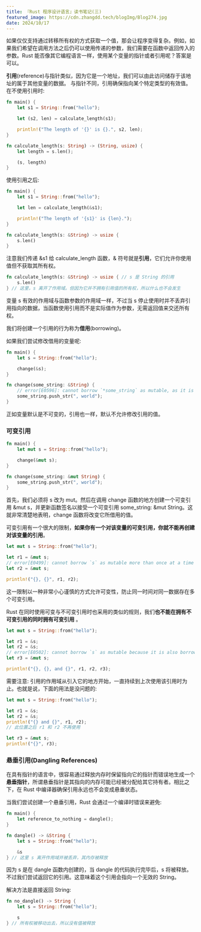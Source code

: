 ```yaml
---
title: 『Rust 程序设计语言』读书笔记(三)
featured_image: https://cdn.zhangdd.tech/blogImg/Blog274.jpg
date: 2024/10/17
---
```

如果仅仅支持通过转移所有权的方式获取一个值，那会让程序变得复杂。例如，如果我们希望在调用方法之后仍可以使用传递的参数，我们需要在函数中返回传入的参数。Rust 能否像其它编程语言一样，使用某个变量的指针或者引用呢？答案是可以。

**引用**(reference)与指针类似，因为它是一个地址，我们可以由此访问储存于该地址的属于其他变量的数据。 与指针不同，引用确保指向某个特定类型的有效值。
在不使用引用时: 
``` rust
fn main() {
    let s1 = String::from("hello");

    let (s2, len) = calculate_length(s1);

    println!("The length of '{}' is {}.", s2, len);
}

fn calculate_length(s: String) -> (String, usize) {
    let length = s.len();

    (s, length)
}
```

使用引用之后: 
``` rust
fn main() {
    let s1 = String::from("hello");

    let len = calculate_length(&s1);

    println!("The length of '{s1}' is {len}.");
}

fn calculate_length(s: &String) -> usize {
    s.len()
}
```

注意我们传递 &s1 给 calculate_length 函数，& 符号就是**引用**，它们允许你使用值但不获取其所有权。

``` rust
fn calculate_length(s: &String) -> usize { // s 是 String 的引用
    s.len()
} // 这里，s 离开了作用域。但因为它并不拥有引用值的所有权，所以什么也不会发生
```

变量 s 有效的作用域与函数参数的作用域一样，不过当 s 停止使用时并不丢弃引用指向的数据，当函数使用引用而不是实际值作为参数，无需返回值来交还所有权。

我们将创建一个引用的行为称为**借用**(borrowing)。

如果我们尝试修改借用的变量呢: 
``` rust
fn main() {
    let s = String::from("hello");

    change(&s);
}

fn change(some_string: &String) {
    // error[E0596]: cannot borrow `*some_string` as mutable, as it is behind a `&` reference
    some_string.push_str(", world");
}
```

正如变量默认是不可变的，引用也一样，默认不允许修改引用的值。

### 可变引用
``` rust
fn main() {
    let mut s = String::from("hello");

    change(&mut s);
}

fn change(some_string: &mut String) {
    some_string.push_str(", world");
}
```

首先，我们必须将 s 改为 mut。然后在调用 change 函数的地方创建一个可变引用 &mut s，并更新函数签名以接受一个可变引用 some_string: &mut String。这就非常清楚地表明，change 函数将改变它所借用的值。

可变引用有一个很大的限制，**如果你有一个对该变量的可变引用，你就不能再创建对该变量的引用**。
``` rust
let mut s = String::from("hello");

let r1 = &mut s;
// error[E0499]: cannot borrow `s` as mutable more than once at a time
let r2 = &mut s;

println!("{}, {}", r1, r2);
```

这一限制以一种非常小心谨慎的方式允许可变性，防止同一时间对同一数据存在多个可变引用。

Rust 在同时使用可变与不可变引用时也采用的类似的规则，我们**也不能在拥有不可变引用的同时拥有可变引用** 。
``` rust
let mut s = String::from("hello");

let r1 = &s;
let r2 = &s;
// error[E0502]: cannot borrow `s` as mutable because it is also borrowed as immutable
let r3 = &mut s;

println!("{}, {}, and {}", r1, r2, r3);
```

需要注意: 引用的作用域从引入它的地方开始，一直持续到上次使用该引用时为止。也就是说，下面的用法是没问题的: 
``` rust
let mut s = String::from("hello");

let r1 = &s;
let r2 = &s;
println!("{} and {}", r1, r2);
// 此位置之后 r1 和 r2 不再使用

let r3 = &mut s;
println!("{}", r3);
```

### 悬垂引用(Dangling References)
在具有指针的语言中，很容易通过释放内存时保留指向它的指针而错误地生成一个**悬垂指针**，所谓悬垂指针是其指向的内存可能已经被分配给其它持有者。相比之下，在 Rust 中编译器确保引用永远也不会变成悬垂状态。

当我们尝试创建一个悬垂引用，Rust 会通过一个编译时错误来避免: 
``` rust
fn main() {
    let reference_to_nothing = dangle();
}

fn dangle() -> &String {
    let s = String::from("hello");

    &s
} // 这里 s 离开作用域并被丢弃，其内存被释放
```
因为 s 是在 dangle 函数内创建的，当 dangle 的代码执行完毕后，s 将被释放。不过我们尝试返回它的引用。这意味着这个引用会指向一个无效的 String。

解决方法是直接返回 String: 
``` rust
fn no_dangle() -> String {
    let s = String::from("hello");

    s
} // 所有权被移动出去，所以没有值被释放
```